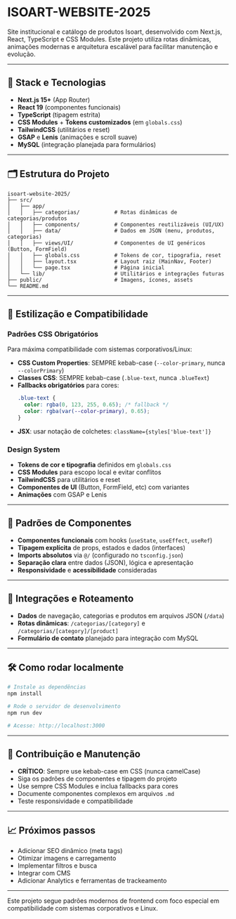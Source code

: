 # ISOART-WEBSITE-2025

Site institucional e catálogo de produtos Isoart, desenvolvido com Next.js, React, TypeScript e CSS Modules.
Este projeto utiliza rotas dinâmicas, animações modernas e arquitetura escalável para facilitar manutenção e evolução.

---

## 🚀 Stack e Tecnologias

- **Next.js 15+** (App Router)
- **React 19** (componentes funcionais)
- **TypeScript** (tipagem estrita)
- **CSS Modules** + **Tokens customizados** (em `globals.css`)
- **TailwindCSS** (utilitários e reset)
- **GSAP** e **Lenis** (animações e scroll suave)
- **MySQL** (integração planejada para formulários)

---

## 🗂️ Estrutura do Projeto

```
isoart-website-2025/
├── src/
│   ├── app/
│   │   ├── categorias/           # Rotas dinâmicas de categorias/produtos
│   │   ├── components/           # Componentes reutilizáveis (UI/UX)
│   │   ├── data/                 # Dados em JSON (menu, produtos, categorias)
│   │   ├── views/UI/             # Componentes de UI genéricos (Button, FormField)
│   │   ├── globals.css           # Tokens de cor, tipografia, reset
│   │   ├── layout.tsx            # Layout raiz (MainNav, Footer)
│   │   └── page.tsx              # Página inicial
│   └── lib/                      # Utilitários e integrações futuras
├── public/                       # Imagens, ícones, assets
└── README.md
```

---

## 🎨 Estilização e Compatibilidade

### Padrões CSS Obrigatórios
Para máxima compatibilidade com sistemas corporativos/Linux:

- **CSS Custom Properties**: SEMPRE kebab-case (`--color-primary`, nunca `--colorPrimary`)
- **Classes CSS**: SEMPRE kebab-case (`.blue-text`, nunca `.blueText`)
- **Fallbacks obrigatórios** para cores:
  ```css
  .blue-text {
    color: rgba(0, 123, 255, 0.65); /* fallback */
    color: rgba(var(--color-primary), 0.65);
  }
  ```
- **JSX**: usar notação de colchetes: `className={styles['blue-text']}`

### Design System
- **Tokens de cor e tipografia** definidos em `globals.css`
- **CSS Modules** para escopo local e evitar conflitos
- **TailwindCSS** para utilitários e reset
- **Componentes de UI** (Button, FormField, etc) com variantes
- **Animações** com GSAP e Lenis

---

## 🧩 Padrões de Componentes

- **Componentes funcionais** com hooks (`useState`, `useEffect`, `useRef`)
- **Tipagem explícita** de props, estados e dados (interfaces)
- **Imports absolutos** via `@/` (configurado no `tsconfig.json`)
- **Separação clara** entre dados (JSON), lógica e apresentação
- **Responsividade** e **acessibilidade** consideradas

---

## 🔗 Integrações e Roteamento

- **Dados** de navegação, categorias e produtos em arquivos JSON (`/data`)
- **Rotas dinâmicas**: `/categorias/[category]` e `/categorias/[category]/[product]`
- **Formulário de contato** planejado para integração com MySQL

---

## 🛠️ Como rodar localmente

```bash
# Instale as dependências
npm install

# Rode o servidor de desenvolvimento
npm run dev

# Acesse: http://localhost:3000
```

---

## 🤝 Contribuição e Manutenção

- **CRÍTICO**: Sempre use kebab-case em CSS (nunca camelCase)
- Siga os padrões de componentes e tipagem do projeto
- Use sempre CSS Modules e inclua fallbacks para cores
- Documente componentes complexos em arquivos `.md`
- Teste responsividade e compatibilidade

---

## 📈 Próximos passos

- Adicionar SEO dinâmico (meta tags)
- Otimizar imagens e carregamento
- Implementar filtros e busca
- Integrar com CMS
- Adicionar Analytics e ferramentas de trackeamento

---

Este projeto segue padrões modernos de frontend com foco especial em compatibilidade com sistemas corporativos e Linux.